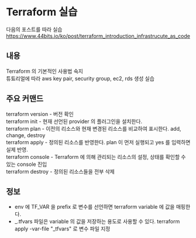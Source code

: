 # Terraform 실습

다음의 포스트를 따라 실습  
https://www.44bits.io/ko/post/terraform_introduction_infrastrucute_as_code

## 내용
Terraform 의 기본적인 사용법 숙지  
튜툐리얼에 따라 aws key pair, security group, ec2, rds 생성 실습

## 주요 커맨드
terraform version - 버전 확인  
terraform init - 현재 선언된 provider 의 플러그인을 설치한다.  
terraform plan - 이전의 리소스와 현재 변경된 리소스를 비교하여 표시한다. add, change, destroy  
terraform apply - 정의된 리소스를 반영한다. plan 이 먼저 실행되고 yes 를 입력하면 실제 반영.  
terraform console - Terraform 에 의해 관리되는 리소스의 설정, 상태를 확인할 수 있는 console 진입  
terraform destroy - 정의된 리소스들을 전부 삭제

## 정보
- env 에 TF_VAR 을 prefix 로 변수를 선언하면 terraform variable 에 값을 매핑한다.  
- _.tfvars 파일은 variable 의 값을 저장하는 용도로 사용할 수 있다. terraform apply -var-file "_tfvars" 로 변수 파일 지정
